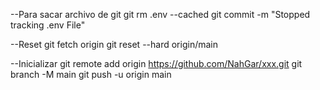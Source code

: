 --Para sacar archivo de git 
git rm .env --cached
git commit -m "Stopped tracking .env File"

--Reset
git fetch origin
git reset --hard origin/main

--Inicializar
git remote add origin https://github.com/NahGar/xxx.git
git branch -M main
git push -u origin main